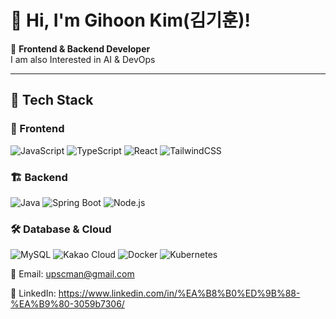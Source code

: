 # 👋 Hi, I'm Gihoon Kim(김기훈)!

🎯 **Frontend & Backend Developer**  
I am also Interested in AI & DevOps

---

## 🔧 Tech Stack  
### 🚀 Frontend  
![JavaScript](https://img.shields.io/badge/JavaScript-F7DF1E?style=flat-square&logo=javascript&logoColor=black)
![TypeScript](https://img.shields.io/badge/TypeScript-3178C6?style=flat-square&logo=typescript&logoColor=white)
![React](https://img.shields.io/badge/React-61DAFB?style=flat-square&logo=react&logoColor=black)
![TailwindCSS](https://img.shields.io/badge/TailwindCSS-06B6D4?style=flat-square&logo=tailwindcss&logoColor=white)

### 🏗 Backend  
![Java](https://img.shields.io/badge/Java-007396?style=flat-square&logo=java&logoColor=white)
![Spring Boot](https://img.shields.io/badge/Spring%20Boot-6DB33F?style=flat-square&logo=springboot&logoColor=white)
![Node.js](https://img.shields.io/badge/Node.js-339933?style=flat-square&logo=nodedotjs&logoColor=white)

### 🛠️ Database & Cloud  
![MySQL](https://img.shields.io/badge/MySQL-4479A1?style=flat-square&logo=mysql&logoColor=white)
![Kakao Cloud](https://img.shields.io/badge/Kakao%20Cloud-FFCD00?style=flat-square&logo=kakao&logoColor=black)
![Docker](https://img.shields.io/badge/Docker-2496ED?style=flat-square&logo=docker&logoColor=white)
![Kubernetes](https://img.shields.io/badge/Kubernetes-326CE5?style=flat-square&logo=kubernetes&logoColor=white)
 

📧 Email: upscman@gmail.com

💼 LinkedIn: https://www.linkedin.com/in/%EA%B8%B0%ED%9B%88-%EA%B9%80-3059b7306/
